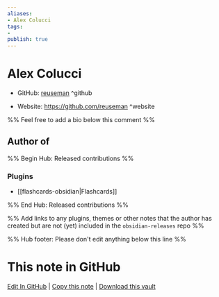 ```yaml
---
aliases:
- Alex Colucci
tags:
- 
publish: true
---
```


# Alex Colucci

- GitHub: [reuseman](https://github.com/reuseman/) ^github
<!-- - Discord: `@` ^discord-->
- Website: <https://github.com/reuseman> ^website
<!-- - [[Publish sites|Publish site]]: ^publish-->

%% Feel free to add a bio below this comment %%


## Author of

%% Begin Hub: Released contributions %%
### Plugins
- [[flashcards-obsidian|Flashcards]]

%% End Hub: Released contributions %%

%% Add links to any plugins, themes or other notes that the author has created but are not (yet) included in the `obsidian-releases` repo %%

<!--
### Unlisted plugins
-->

<!--
### Others
-->

<!--
## Sponsor this author

- [[GitHub sponsors]]: [Sponsor @reuseman on GitHub Sponsors](https://github.com/sponsors/reuseman) ^github-sponsor
- [[Buy me a coffee]]: ^buy-me-a-coffee
- [[PayPal]]: ^paypal
- [[Patreon]]: ^patreon

-->

<!--
## Follow this author
-->

<!-- - [[YouTube Channels|On YouTube]]: <https://> ^youtube-->
<!-- - Twitter: <https://> ^twitter-->
<!-- - ... -->

%% Hub footer: Please don't edit anything below this line %%

# This note in GitHub

<span class="git-footer">[Edit In GitHub](https://github.dev/obsidian-community/obsidian-hub/blob/main/01%20-%20Community/People/reuseman.md "git-hub-edit-note") | [Copy this note](https://raw.githubusercontent.com/obsidian-community/obsidian-hub/main/01%20-%20Community/People/reuseman.md "git-hub-copy-note") | [Download this vault](https://github.com/obsidian-community/obsidian-hub/archive/refs/heads/main.zip "git-hub-download-vault") </span>
